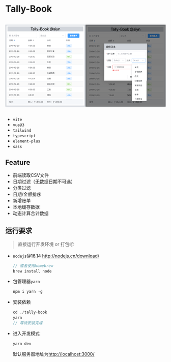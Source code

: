 # Tally-Book
<div style="display:flex">

![home](/screenshot/home.png)

![modal](/screenshot/modal.png)
</div>

- `vite`
- `vue@3`
- `tailwind`
- `typescript`
- `element-plus`
- `sass`
## Feature
- 前端读取CSV文件
- 日期过滤（无数据日期不可选）
- 分类过滤
- 日期/金额排序
- 新增账单
- 本地缓存数据
- 动态计算合计数据
## 运行要求
> 直接运行开发环境 or 打包📦
- `nodejs`@16.14
  http://nodejs.cn/download/
  ```javascript
  // 或者使用homebrew
  brew install node
  ```
- 包管理器`yarn`
  ```javascript
  npm i yarn -g
  ```

- 安装依赖
  ```javascript
  cd ./tally-book
  yarn
  // 等待安装完成
  ```

- 进入开发模式
  ```javascript
  yarn dev
  ```
  默认服务器地址为[http://localhost:3000/](http://localhost:3000/)
